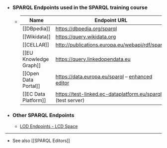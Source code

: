 - ### SPARQL Endpoints used in the SPARQL training course
	- |Name|Endpoint URL|
	  |--|--|
	  |[[DBpedia]]|https://dbpedia.org/sparql|
	  |[[Wikidata]]|https://query.wikidata.org|
	  |[[CELLAR]]|http://publications.europa.eu/webapi/rdf/sparql|
	  |[[EU Knowledge Graph]]|https://query.linkedopendata.eu|
	  |[[Open Data Portal]]|https://data.europa.eu/sparql – [enhanced editor](https://data.europa.eu/data/sparql)|
	  |[[EC Data Platform]]|https://test-linked.ec-dataplatform.eu/sparql (test server)|
- ### Other SPARQL Endpoints
	- [LOD Endpoints - LCD Space](https://webgate.ec.europa.eu/fpfis/wikis/display/DataCollab/LOD+Endpoints)
- ---
- See also [[SPARQL Editors]]